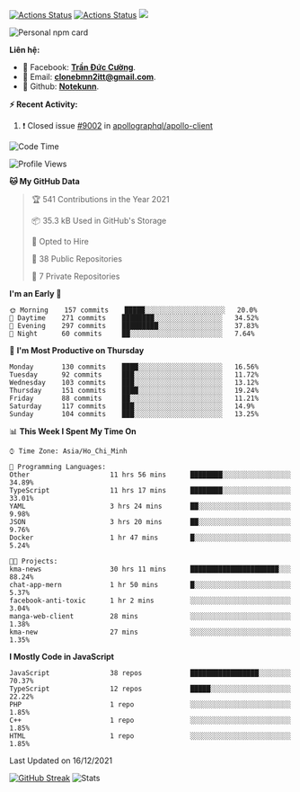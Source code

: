 [![Actions Status](https://github.com/Notekunn/Notekunn/workflows/wakatime-stats/badge.svg)](https://github.com/Notekunn/Notekunn/actions)
[![Actions Status](https://github.com/Notekunn/Notekunn/workflows/update-gh-activity/badge.svg)](https://github.com/Notekunn/Notekunn/actions)
![](https://visitor-badge.glitch.me/badge?page_id=notekunn.notekunn)

<!--![Notekunn](https://count.getloli.com/get/@notekunn)-->

<!--![Meme](https://media1.tenor.com/images/1c6140897565e34a4e98f618e220dc0d/tenor.gif)-->

![Personal npm card](https://i.imgur.com/mi8nZo1.png)

**Liên hệ:**

- 🐋 Facebook: **[Trần Đức Cường](https://www.facebook.com/ShiinDz)**.
- 🐍 Email: **[clonebmn2itt@gmail.com](mailto:clonebmn2itt@gmail.com)**.
- 🐬 Github: **[Notekunn](https://github.com/Notekunn)**.

**:zap: Recent Activity:**

<!--START_SECTION:activity-->
1. ❗️ Closed issue [#9002](https://github.com/apollographql/apollo-client/issues/9002) in [apollographql/apollo-client](https://github.com/apollographql/apollo-client)
<!--END_SECTION:activity-->

<!--START_SECTION:waka-->
![Code Time](http://img.shields.io/badge/Code%20Time-1%2C132%20hrs%2055%20mins-blue)

![Profile Views](http://img.shields.io/badge/Profile%20Views-65-blue)

**🐱 My GitHub Data** 

> 🏆 541 Contributions in the Year 2021
 > 
> 📦 35.3 kB Used in GitHub's Storage 
 > 
> 💼 Opted to Hire
 > 
> 📜 38 Public Repositories 
 > 
> 🔑 7 Private Repositories  
 > 
**I'm an Early 🐤** 

```text
🌞 Morning    157 commits    █████░░░░░░░░░░░░░░░░░░░░   20.0% 
🌆 Daytime    271 commits    ████████░░░░░░░░░░░░░░░░░   34.52% 
🌃 Evening    297 commits    █████████░░░░░░░░░░░░░░░░   37.83% 
🌙 Night      60 commits     ██░░░░░░░░░░░░░░░░░░░░░░░   7.64%

```
📅 **I'm Most Productive on Thursday** 

```text
Monday       130 commits    ████░░░░░░░░░░░░░░░░░░░░░   16.56% 
Tuesday      92 commits     ███░░░░░░░░░░░░░░░░░░░░░░   11.72% 
Wednesday    103 commits    ███░░░░░░░░░░░░░░░░░░░░░░   13.12% 
Thursday     151 commits    ████░░░░░░░░░░░░░░░░░░░░░   19.24% 
Friday       88 commits     ██░░░░░░░░░░░░░░░░░░░░░░░   11.21% 
Saturday     117 commits    ███░░░░░░░░░░░░░░░░░░░░░░   14.9% 
Sunday       104 commits    ███░░░░░░░░░░░░░░░░░░░░░░   13.25%

```


📊 **This Week I Spent My Time On** 

```text
⌚︎ Time Zone: Asia/Ho_Chi_Minh

💬 Programming Languages: 
Other                    11 hrs 56 mins      ████████░░░░░░░░░░░░░░░░░   34.89% 
TypeScript               11 hrs 17 mins      ████████░░░░░░░░░░░░░░░░░   33.01% 
YAML                     3 hrs 24 mins       ██░░░░░░░░░░░░░░░░░░░░░░░   9.98% 
JSON                     3 hrs 20 mins       ██░░░░░░░░░░░░░░░░░░░░░░░   9.76% 
Docker                   1 hr 47 mins        █░░░░░░░░░░░░░░░░░░░░░░░░   5.24%

🐱‍💻 Projects: 
kma-news                 30 hrs 11 mins      ██████████████████████░░░   88.24% 
chat-app-mern            1 hr 50 mins        █░░░░░░░░░░░░░░░░░░░░░░░░   5.37% 
facebook-anti-toxic      1 hr 2 mins         ░░░░░░░░░░░░░░░░░░░░░░░░░   3.04% 
manga-web-client         28 mins             ░░░░░░░░░░░░░░░░░░░░░░░░░   1.38% 
kma-new                  27 mins             ░░░░░░░░░░░░░░░░░░░░░░░░░   1.35%

```

**I Mostly Code in JavaScript** 

```text
JavaScript               38 repos            █████████████████░░░░░░░░   70.37% 
TypeScript               12 repos            █████░░░░░░░░░░░░░░░░░░░░   22.22% 
PHP                      1 repo              ░░░░░░░░░░░░░░░░░░░░░░░░░   1.85% 
C++                      1 repo              ░░░░░░░░░░░░░░░░░░░░░░░░░   1.85% 
HTML                     1 repo              ░░░░░░░░░░░░░░░░░░░░░░░░░   1.85%

```



 Last Updated on 16/12/2021
<!--END_SECTION:waka-->

[![GitHub Streak](http://github-readme-streak-stats.herokuapp.com?user=notekunn&theme=radical&date_format=j%2Fn%5B%2FY%5D)](https://git.io/streak-stats)
![Stats](https://github-readme-stats.vercel.app/api?username=notekunn&show_icons=true&theme=radical&count_private=true)
